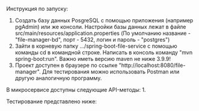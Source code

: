 Инструкция по запуску:
1. Создать базу данных PosgreSQL с помощью приложения (например pgAdmin) или же консоли. Настройки базы данных лежат в файле src/main/resources/application.properties (По умолчанию название - "file-manager-bd", порт - 5432, логин и пароль - "postgres")
2. Зайти в корневую папку .../spring-boot-file-service с помощью команды cd в командной строке. Написать в консоль команду "mvn spring-boot:run". Важно иметь версию maven не ниже 3.9.9!
3. Проект доступен в браузере по ссылке "http://localhost:8080/file-manager". Для тестирования можно использовать Postman или другую аналогичную программу.

В микросервисе доступны следующие API-методы:
1.

Тестирование представлено ниже:
